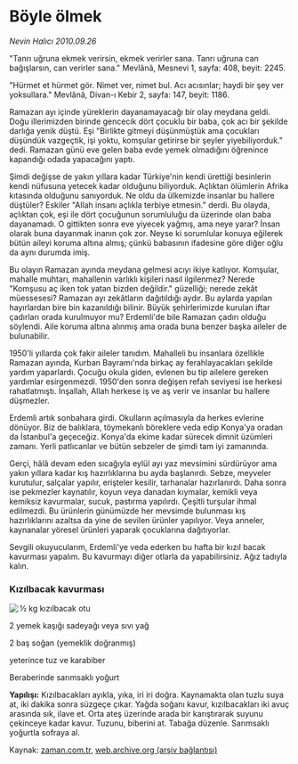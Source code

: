 # Böyle ölmek

*Nevin Halıcı 2010.09.26*

<td class="news-spot">
<p>"Tanrı uğruna ekmek verirsin, ekmek verirler sana. Tanrı uğruna can bağışlarsın, can verirler sana." Mevlânâ, Mesnevi 1, sayfa: 408, beyit: 2245.</p>
<p><p>"Hürmet et hürmet gör. Nimet ver, nimet bul. Acı acısınlar; haydi bir şey ver yoksullara." Mevlânâ, Divan-ı Kebir 2, sayfa: 147, beyit: 1186.
<p>Ramazan ayı içinde yüreklerin dayanamayacağı bir olay meydana geldi. Doğu illerimizden birinde gencecik dört çocuklu bir baba, çok acı bir şekilde darlığa yenik düştü. Eşi "Birlikte gitmeyi düşünmüştük ama çocukları düşündük vazgeçtik, işi yoktu, komşular getirirse bir şeyler yiyebiliyorduk." dedi. Ramazan günü eve gelen baba evde yemek olmadığını öğrenince kapandığı odada yapacağını yaptı. 
<p>Şimdi değişse de yakın yıllara kadar Türkiye'nin kendi ürettiği besinlerin kendi nüfusuna yetecek kadar olduğunu biliyorduk. Açlıktan ölümlerin Afrika kıtasında olduğunu sanıyorduk. Ne oldu da ülkemizde insanlar bu hallere düştüler? Eskiler "Allah insanı açlıkla terbiye etmesin." derdi. Bu olayda, açlıktan çok, eşi ile dört çocuğunun sorumluluğu da üzerinde olan baba dayanamadı. O gittikten sonra eve yiyecek yağmış, ama neye yarar? İnsan olarak buna dayanmak inanın çok zor. Neyse ki sorumlular konuya eğilerek bütün aileyi koruma altına almış; çünkü babasının ifadesine göre diğer oğlu da aynı durumda imiş. 
<p>Bu olayın Ramazan ayında meydana gelmesi acıyı ikiye katlıyor. Komşular, mahalle muhtarı, mahallenin varlıklı kişileri nasıl ilgilenmez? Nerede "Komşusu aç iken tok yatan bizden değildir." güzelliği; nerede zekât müessesesi? Ramazan ayı zekâtların dağıtıldığı aydır. Bu aylarda yapılan hayırlardan bire bin kazanıldığı bilinir. Büyük şehirlerimizde kurulan iftar çadırları orada kurulmuyor mu? Erdemli'de bile Ramazan çadırı olduğu söylendi. Aile koruma altına alınmış ama orada buna benzer başka aileler de bulunabilir. 
<p>1950'li yıllarda çok fakir aileler tanıdım. Mahalleli bu insanlara özellikle Ramazan ayında, Kurban Bayramı'nda birkaç ay ferahlayacakları şekilde yardım yaparlardı. Çocuğu okula giden, evlenen bu tip ailelere gereken yardımlar esirgenmezdi. 1950'den sonra değişen refah seviyesi ise herkesi rahatlatmıştı. İnşallah, Allah herkese iş ve aş verir ve insanlar bu hallere düşmezler. 
<p>Erdemli artık sonbahara girdi. Okulların açılmasıyla da herkes evlerine dönüyor. Biz de balıklara, töymekanlı böreklere veda edip Konya'ya oradan da İstanbul'a geçeceğiz. Konya'da ekime kadar sürecek dimnit üzümleri zamanı. Yerli patlıcanlar ve bütün sebzeler de şimdi tam iyi zamanında. 
<p>Gerçi, hâlâ devam eden sıcağıyla eylül ayı yaz mevsimini sürdürüyor ama yakın yıllara kadar kış hazırlıklarına bu ayda başlanırdı. Sebze, meyveler kurutulur, salçalar yapılır, erişteler kesilir, tarhanalar hazırlanırdı. Daha sonra ise pekmezler kaynatılır, koyun veya danadan kıymalar, kemikli veya kemiksiz kavurmalar, sucuk, pastırma yapılırdı. Çeşitli turşular ihmal edilmezdi. Bu ürünlerin günümüzde her mevsimde bulunması kış hazırlıklarını azaltsa da yine de sevilen ürünler yapılıyor. Veya anneler, kaynanalar yöresel ürünleri yaparak çocuklarına dağıtıyorlar. 
<p>Sevgili okuyucularım, Erdemli'ye veda ederken bu hafta bir kızıl bacak kavurması yapalım. Bu kavurmayı diğer otlarla da yapabilirsiniz. Ağız tadıyla kalın.
<p><h3>Kızılbacak kavurması</h3>
<p><img align="left" src="http://web.archive.org/web/20101130190837im_/http://medya.zaman.com.tr/2010/09/26/halici.jpg"/> ½ kg kızılbacak otu
<p>2 yemek kaşığı sadeyağı veya sıvı yağ
<p>2 baş soğan (yemeklik doğranmış)
<p>yeterince tuz ve karabiber
<p>Beraberinde sarımsaklı yoğurt
<p><b>Yapılışı:</b> Kızılbacakları ayıkla, yıka, iri iri doğra. Kaynamakta olan tuzlu suya at, iki dakika sonra süzgeçe çıkar. Yağda soğanı kavur, kızılbacakları iki avuç arasında sık, ilave et. Orta ateş üzerinde arada bir karıştırarak suyunu çekinceye kadar kavur. Tuzunu, biberini at. Tabağa düzenle. Sarımsaklı yoğurtla sofraya al.</p>
<a href="http://web.archive.org/web/20101130190837/mailto:/">
</a></p></p></p></p></p></p></p></p></p></p></p></p></p></p></p></td>

Kaynak: [zaman.com.tr](http://zaman.com.tr/yazar.do?yazino=1032032), [web.archive.org (arşiv bağlantısı)](http://web.archive.org/web/20101130190837/http://zaman.com.tr/yazar.do?yazino=1032032)
